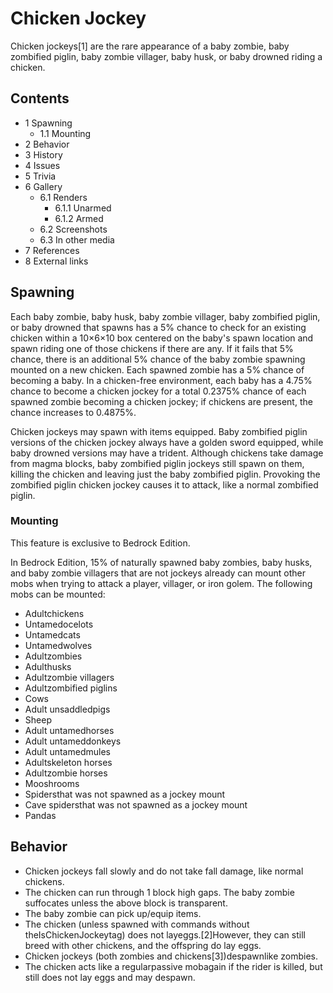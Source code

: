 # Chicken Jockey
Chicken jockeys[1] are the rare appearance of a baby zombie, baby zombified piglin, baby zombie villager, baby husk, or baby drowned riding a chicken.

## Contents
- 1 Spawning
	- 1.1 Mounting
- 2 Behavior
- 3 History
- 4 Issues
- 5 Trivia
- 6 Gallery
	- 6.1 Renders
		- 6.1.1 Unarmed
		- 6.1.2 Armed
	- 6.2 Screenshots
	- 6.3 In other media
- 7 References
- 8 External links

## Spawning
Each baby zombie, baby husk, baby zombie villager, baby zombified piglin, or baby drowned that spawns has a 5% chance to check for an existing chicken within a 10×6×10 box centered on the baby's spawn location and spawn riding one of those chickens if there are any. If it fails that 5% chance, there is an additional 5% chance of the baby zombie spawning mounted on a new chicken. Each spawned zombie has a 5% chance of becoming a baby. In a chicken-free environment, each baby has a 4.75% chance to become a chicken jockey for a total 0.2375% chance of each spawned zombie becoming a chicken jockey; if chickens are present, the chance increases to 0.4875%.

Chicken jockeys may spawn with items equipped. Baby zombified piglin versions of the chicken jockey always have a golden sword equipped, while baby drowned versions may have a trident. Although chickens take damage from magma blocks, baby zombified piglin jockeys still spawn on them, killing the chicken and leaving just the baby zombified piglin. Provoking the zombified piglin chicken jockey causes it to attack, like a normal zombified piglin.

### Mounting

  

This feature is exclusive to  Bedrock Edition. 


In Bedrock Edition, 15% of naturally spawned baby zombies, baby husks, and baby zombie villagers that are not jockeys already can mount other mobs when trying to attack a player, villager, or iron golem. The following mobs can be mounted:

- Adultchickens
- Untamedocelots
- Untamedcats
- Untamedwolves
- Adultzombies
- Adulthusks
- Adultzombie villagers
- Adultzombified piglins
- Cows
- Adult unsaddledpigs
- Sheep
- Adult untamedhorses
- Adult untameddonkeys
- Adult untamedmules
- Adultskeleton horses
- Adultzombie horses
- Mooshrooms
- Spidersthat was not spawned as a jockey mount
- Cave spidersthat was not spawned as a jockey mount
- Pandas

## Behavior
- Chicken jockeys fall slowly and do not take fall damage, like normal chickens.
- The chicken can run through 1 block high gaps. The baby zombie suffocates unless the above block is transparent.
- The baby zombie can pick up/equip items.
- The chicken (unless spawned with commands without theIsChickenJockeytag) does not layeggs.[2]However, they can still breed with other chickens, and the offspring do lay eggs.
- Chicken jockeys (both zombies and chickens[3])despawnlike zombies.
- The chicken acts like a regularpassive mobagain if the rider is killed, but still does not lay eggs and may despawn.


